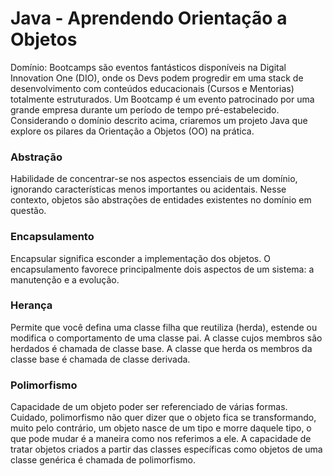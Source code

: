 # Java - Aprendendo Orientação a Objetos

Domínio: Bootcamps são eventos fantásticos disponíveis na Digital Innovation One (DIO), onde os Devs podem progredir em uma stack de desenvolvimento com conteúdos educacionais (Cursos e Mentorias) totalmente estruturados. Um Bootcamp é um evento patrocinado por uma grande empresa durante um período de tempo pré-estabelecido.
Considerando o domínio descrito acima, criaremos um projeto Java que explore os pilares da Orientação a Objetos (OO) na prática.

### Abstração
Habilidade de concentrar-se nos aspectos essenciais de um domínio, ignorando características menos importantes ou acidentais. Nesse contexto, objetos são abstrações de entidades existentes no domínio em questão.

### Encapsulamento
Encapsular significa esconder a implementação dos objetos. O encapsulamento favorece principalmente dois aspectos de um sistema: a manutenção e a evolução.

### Herança
Permite que você defina uma classe filha que reutiliza (herda), estende ou modifica o comportamento de uma classe pai. A classe cujos membros são herdados é chamada de classe base. A classe que herda os membros da classe base é chamada de classe derivada.

### Polimorfismo
Capacidade de um objeto poder ser referenciado de várias formas. Cuidado, polimorfismo não quer dizer que o objeto fica se transformando, muito pelo contrário, um objeto nasce de um tipo e morre daquele tipo, o que pode mudar é a maneira como nos referimos a ele. 
A capacidade de tratar objetos criados a partir das classes específicas como objetos de uma classe genérica é chamada de polimorfismo.
